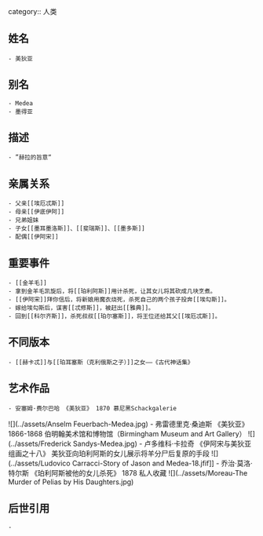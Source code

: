 category:: 人类
## 姓名
	- 美狄亚
## 别名
	- Medea
	- 墨得亚
## 描述
	- ”赫拉的旨意“
## 亲属关系
	- 父亲[[埃厄忒斯]]
	- 母亲[[伊底伊阿]]
	- 兄弟姐妹
	- 子女[[墨耳墨洛斯]]、[[斐瑞斯]]、[[墨多斯]]
	- 配偶[[伊阿宋]]
## 重要事件
	- [[金羊毛]]
	- 拿到金羊毛凯旋后，将[[珀利阿斯]]用计杀死，让其女儿将其砍成几块烹煮。
	- [[伊阿宋]]拜你信后，将新娘用魔衣烧死，杀死自己的两个孩子投奔[[埃勾斯]]。
	- 嫁给埃勾斯后，谋害[[忒修斯]]，被赶出[[雅典]]。
	- 回到[[科尔齐斯]]，杀死叔叔[[珀尔塞斯]]，将王位还给其父[[埃厄忒斯]]。
## 不同版本
	- [[赫卡忒]]与[[珀耳塞斯（克利俄斯之子）]]之女——《古代神话集》
## 艺术作品
	- 安塞姆·费尔巴哈 《美狄亚》 1870 慕尼黑Schackgalerie
 ![](../assets/Anselm Feuerbach-Medea.jpg)
	- 弗雷德里克·桑迪斯 《美狄亚》 1866-1868 伯明翰美术馆和博物馆（Birmingham Museum and Art Gallery）
 ![](../assets/Frederick Sandys-Medea.jpg)
	- 卢多维科·卡拉奇 《伊阿宋与美狄亚组画之十八》 美狄亚向珀利阿斯的女儿展示将羊分尸后复原的手段
 ![](../assets/Ludovico Carracci-Story of Jason and Medea-18.jfif]]
	- 乔治·莫洛·特尔斯 《珀利阿斯被他的女儿杀死》 1878 私人收藏
 ![](../assets/Moreau-The Murder of Pelias by His Daughters.jpg)
## 后世引用
	-
